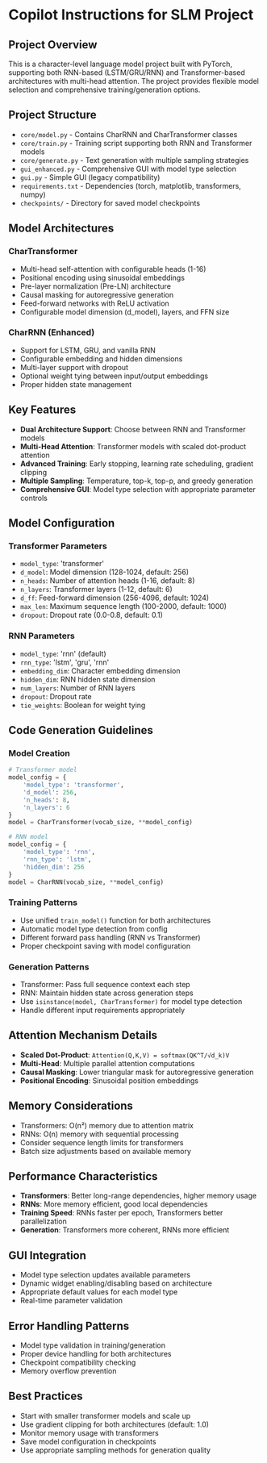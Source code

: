 # Copilot Instructions for SLM Project

## Project Overview
This is a character-level language model project built with PyTorch, supporting both RNN-based (LSTM/GRU/RNN) and Transformer-based architectures with multi-head attention. The project provides flexible model selection and comprehensive training/generation options.

## Project Structure
- `core/model.py` - Contains CharRNN and CharTransformer classes
- `core/train.py` - Training script supporting both RNN and Transformer models
- `core/generate.py` - Text generation with multiple sampling strategies
- `gui_enhanced.py` - Comprehensive GUI with model type selection
- `gui.py` - Simple GUI (legacy compatibility)
- `requirements.txt` - Dependencies (torch, matplotlib, transformers, numpy)
- `checkpoints/` - Directory for saved model checkpoints

## Model Architectures

### CharTransformer
- Multi-head self-attention with configurable heads (1-16)
- Positional encoding using sinusoidal embeddings  
- Pre-layer normalization (Pre-LN) architecture
- Causal masking for autoregressive generation
- Feed-forward networks with ReLU activation
- Configurable model dimension (d_model), layers, and FFN size

### CharRNN (Enhanced)
- Support for LSTM, GRU, and vanilla RNN
- Configurable embedding and hidden dimensions
- Multi-layer support with dropout
- Optional weight tying between input/output embeddings
- Proper hidden state management

## Key Features
- **Dual Architecture Support**: Choose between RNN and Transformer models
- **Multi-Head Attention**: Transformer models with scaled dot-product attention
- **Advanced Training**: Early stopping, learning rate scheduling, gradient clipping
- **Multiple Sampling**: Temperature, top-k, top-p, and greedy generation
- **Comprehensive GUI**: Model type selection with appropriate parameter controls

## Model Configuration

### Transformer Parameters
- `model_type`: 'transformer'
- `d_model`: Model dimension (128-1024, default: 256)
- `n_heads`: Number of attention heads (1-16, default: 8)  
- `n_layers`: Transformer layers (1-12, default: 6)
- `d_ff`: Feed-forward dimension (256-4096, default: 1024)
- `max_len`: Maximum sequence length (100-2000, default: 1000)
- `dropout`: Dropout rate (0.0-0.8, default: 0.1)

### RNN Parameters
- `model_type`: 'rnn' (default)
- `rnn_type`: 'lstm', 'gru', 'rnn'
- `embedding_dim`: Character embedding dimension
- `hidden_dim`: RNN hidden state dimension
- `num_layers`: Number of RNN layers
- `dropout`: Dropout rate
- `tie_weights`: Boolean for weight tying

## Code Generation Guidelines

### Model Creation
```python
# Transformer model
model_config = {
    'model_type': 'transformer',
    'd_model': 256,
    'n_heads': 8,
    'n_layers': 6
}
model = CharTransformer(vocab_size, **model_config)

# RNN model  
model_config = {
    'model_type': 'rnn',
    'rnn_type': 'lstm',
    'hidden_dim': 256
}
model = CharRNN(vocab_size, **model_config)
```

### Training Patterns
- Use unified `train_model()` function for both architectures
- Automatic model type detection from config
- Different forward pass handling (RNN vs Transformer)
- Proper checkpoint saving with model configuration

### Generation Patterns
- Transformer: Pass full sequence context each step
- RNN: Maintain hidden state across generation steps
- Use `isinstance(model, CharTransformer)` for model type detection
- Handle different input requirements appropriately

## Attention Mechanism Details
- **Scaled Dot-Product**: `Attention(Q,K,V) = softmax(QK^T/√d_k)V`
- **Multi-Head**: Multiple parallel attention computations
- **Causal Masking**: Lower triangular mask for autoregressive generation
- **Positional Encoding**: Sinusoidal position embeddings

## Memory Considerations
- Transformers: O(n²) memory due to attention matrix
- RNNs: O(n) memory with sequential processing
- Consider sequence length limits for transformers
- Batch size adjustments based on available memory

## Performance Characteristics
- **Transformers**: Better long-range dependencies, higher memory usage
- **RNNs**: More memory efficient, good local dependencies
- **Training Speed**: RNNs faster per epoch, Transformers better parallelization
- **Generation**: Transformers more coherent, RNNs more efficient

## GUI Integration
- Model type selection updates available parameters
- Dynamic widget enabling/disabling based on architecture
- Appropriate default values for each model type
- Real-time parameter validation

## Error Handling Patterns
- Model type validation in training/generation
- Proper device handling for both architectures  
- Checkpoint compatibility checking
- Memory overflow prevention

## Best Practices
- Start with smaller transformer models and scale up
- Use gradient clipping for both architectures (default: 1.0)
- Monitor memory usage with transformers
- Save model configuration in checkpoints
- Use appropriate sampling methods for generation quality
